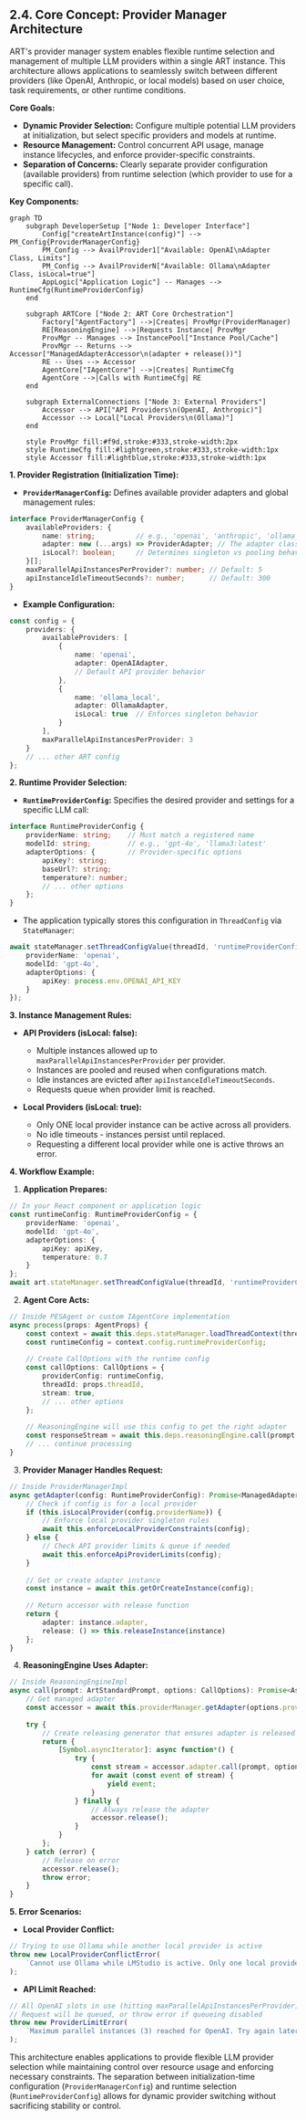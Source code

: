 ## 2.4. Core Concept: Provider Manager Architecture

ART's provider manager system enables flexible runtime selection and management of multiple LLM providers within a single ART instance. This architecture allows applications to seamlessly switch between different providers (like OpenAI, Anthropic, or local models) based on user choice, task requirements, or other runtime conditions.

**Core Goals:**

* **Dynamic Provider Selection:** Configure multiple potential LLM providers at initialization, but select specific providers and models at runtime.
* **Resource Management:** Control concurrent API usage, manage instance lifecycles, and enforce provider-specific constraints.
* **Separation of Concerns:** Clearly separate provider configuration (available providers) from runtime selection (which provider to use for a specific call).

**Key Components:**

```mermaid
graph TD
    subgraph DeveloperSetup ["Node 1: Developer Interface"]
        Config["createArtInstance(config)"] --> PM_Config{ProviderManagerConfig}
        PM_Config --> AvailProvider1["Available: OpenAI\nAdapter Class, Limits"]
        PM_Config --> AvailProviderN["Available: Ollama\nAdapter Class, isLocal=true"]
        AppLogic["Application Logic"] -- Manages --> RuntimeCfg(RuntimeProviderConfig)
    end

    subgraph ARTCore ["Node 2: ART Core Orchestration"]
        Factory["AgentFactory"] -->|Creates| ProvMgr(ProviderManager)
        RE[ReasoningEngine] -->|Requests Instance| ProvMgr
        ProvMgr -- Manages --> InstancePool["Instance Pool/Cache"]
        ProvMgr -- Returns --> Accessor["ManagedAdapterAccessor\n(adapter + release())"]
        RE -- Uses --> Accessor
        AgentCore["IAgentCore"] -->|Creates| RuntimeCfg
        AgentCore -->|Calls with RuntimeCfg| RE
    end

    subgraph ExternalConnections ["Node 3: External Providers"]
        Accessor --> API["API Providers\n(OpenAI, Anthropic)"]
        Accessor --> Local["Local Providers\n(Ollama)"]
    end

    style ProvMgr fill:#f9d,stroke:#333,stroke-width:2px
    style RuntimeCfg fill:#lightgreen,stroke:#333,stroke-width:1px
    style Accessor fill:#lightblue,stroke:#333,stroke-width:1px
```

**1. Provider Registration (Initialization Time):**

* **`ProviderManagerConfig`:** Defines available provider adapters and global management rules:
```typescript
interface ProviderManagerConfig {
    availableProviders: {
        name: string;          // e.g., 'openai', 'anthropic', 'ollama_local'
        adapter: new (...args) => ProviderAdapter; // The adapter class
        isLocal?: boolean;     // Determines singleton vs pooling behavior
    }[];
    maxParallelApiInstancesPerProvider?: number; // Default: 5
    apiInstanceIdleTimeoutSeconds?: number;      // Default: 300
}
```

* **Example Configuration:**
```typescript
const config = {
    providers: {
        availableProviders: [
            {
                name: 'openai',
                adapter: OpenAIAdapter,
                // Default API provider behavior
            },
            {
                name: 'ollama_local',
                adapter: OllamaAdapter,
                isLocal: true  // Enforces singleton behavior
            }
        ],
        maxParallelApiInstancesPerProvider: 3
    }
    // ... other ART config
};
```

**2. Runtime Provider Selection:**

* **`RuntimeProviderConfig`:** Specifies the desired provider and settings for a specific LLM call:
```typescript
interface RuntimeProviderConfig {
    providerName: string;    // Must match a registered name
    modelId: string;         // e.g., 'gpt-4o', 'llama3:latest'
    adapterOptions: {        // Provider-specific options
        apiKey?: string;
        baseUrl?: string;
        temperature?: number;
        // ... other options
    };
}
```

* The application typically stores this configuration in `ThreadConfig` via `StateManager`:
```typescript
await stateManager.setThreadConfigValue(threadId, 'runtimeProviderConfig', {
    providerName: 'openai',
    modelId: 'gpt-4o',
    adapterOptions: {
        apiKey: process.env.OPENAI_API_KEY
    }
});
```

**3. Instance Management Rules:**

* **API Providers (isLocal: false):**
    * Multiple instances allowed up to `maxParallelApiInstancesPerProvider` per provider.
    * Instances are pooled and reused when configurations match.
    * Idle instances are evicted after `apiInstanceIdleTimeoutSeconds`.
    * Requests queue when provider limit is reached.

* **Local Providers (isLocal: true):**
    * Only ONE local provider instance can be active across all providers.
    * No idle timeouts - instances persist until replaced.
    * Requesting a different local provider while one is active throws an error.

**4. Workflow Example:**

1. **Application Prepares:**
```typescript
// In your React component or application logic
const runtimeConfig: RuntimeProviderConfig = {
    providerName: 'openai',
    modelId: 'gpt-4o',
    adapterOptions: {
        apiKey: apiKey,
        temperature: 0.7
    }
};
await art.stateManager.setThreadConfigValue(threadId, 'runtimeProviderConfig', runtimeConfig);
```

2. **Agent Core Acts:**
```typescript
// Inside PESAgent or custom IAgentCore implementation
async process(props: AgentProps) {
    const context = await this.deps.stateManager.loadThreadContext(threadId);
    const runtimeConfig = context.config.runtimeProviderConfig;
    
    // Create CallOptions with the runtime config
    const callOptions: CallOptions = {
        providerConfig: runtimeConfig,
        threadId: props.threadId,
        stream: true,
        // ... other options
    };
    
    // ReasoningEngine will use this config to get the right adapter
    const responseStream = await this.deps.reasoningEngine.call(prompt, callOptions);
    // ... continue processing
}
```

3. **Provider Manager Handles Request:**
```typescript
// Inside ProviderManagerImpl
async getAdapter(config: RuntimeProviderConfig): Promise<ManagedAdapterAccessor> {
    // Check if config is for a local provider
    if (this.isLocalProvider(config.providerName)) {
        // Enforce local provider singleton rules
        await this.enforceLocalProviderConstraints(config);
    } else {
        // Check API provider limits & queue if needed
        await this.enforceApiProviderLimits(config);
    }
    
    // Get or create adapter instance
    const instance = await this.getOrCreateInstance(config);
    
    // Return accessor with release function
    return {
        adapter: instance.adapter,
        release: () => this.releaseInstance(instance)
    };
}
```

4. **ReasoningEngine Uses Adapter:**
```typescript
// Inside ReasoningEngineImpl
async call(prompt: ArtStandardPrompt, options: CallOptions): Promise<AsyncIterable<StreamEvent>> {
    // Get managed adapter
    const accessor = await this.providerManager.getAdapter(options.providerConfig);
    
    try {
        // Create releasing generator that ensures adapter is released
        return {
            [Symbol.asyncIterator]: async function*() {
                try {
                    const stream = accessor.adapter.call(prompt, options);
                    for await (const event of stream) {
                        yield event;
                    }
                } finally {
                    // Always release the adapter
                    accessor.release();
                }
            }
        };
    } catch (error) {
        // Release on error
        accessor.release();
        throw error;
    }
}
```

**5. Error Scenarios:**

* **Local Provider Conflict:**
```typescript
// Trying to use Ollama while another local provider is active
throw new LocalProviderConflictError(
    `Cannot use Ollama while LMStudio is active. Only one local provider can be active at a time.`
);
```

* **API Limit Reached:**
```typescript
// All OpenAI slots in use (hitting maxParallelApiInstancesPerProvider)
// Request will be queued, or throw error if queueing disabled
throw new ProviderLimitError(
    `Maximum parallel instances (3) reached for OpenAI. Try again later.`
);
```

This architecture enables applications to provide flexible LLM provider selection while maintaining control over resource usage and enforcing necessary constraints. The separation between initialization-time configuration (`ProviderManagerConfig`) and runtime selection (`RuntimeProviderConfig`) allows for dynamic provider switching without sacrificing stability or control.